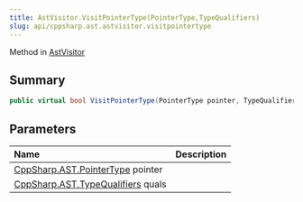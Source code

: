 ```yaml
---
title: AstVisitor.VisitPointerType(PointerType,TypeQualifiers)
slug: api/cppsharp.ast.astvisitor.visitpointertype
---
```

Method in [AstVisitor](/api/cppsharp/ast/astvisitor)

## Summary



```csharp
public virtual bool VisitPointerType(PointerType pointer, TypeQualifiers quals)
```

## Parameters

|Name|Description|
|:---|:---|
|[CppSharp.AST.PointerType](/api/cppsharp/ast/pointertype) pointer||
|[CppSharp.AST.TypeQualifiers](/api/cppsharp/ast/typequalifiers) quals||

